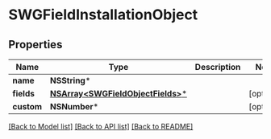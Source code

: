 # SWGFieldInstallationObject

## Properties
Name | Type | Description | Notes
------------ | ------------- | ------------- | -------------
**name** | **NSString*** |  | 
**fields** | [**NSArray&lt;SWGFieldObjectFields&gt;***](SWGFieldObjectFields.md) |  | [optional] 
**custom** | **NSNumber*** |  | [optional] 

[[Back to Model list]](../README.md#documentation-for-models) [[Back to API list]](../README.md#documentation-for-api-endpoints) [[Back to README]](../README.md)


